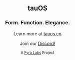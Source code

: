 <h2 align="center">
   tauOS
</h2>
<h3 align="center">
    Form. Function. Elegance.
</h3>

<p align="center">
    Learn more at <a href="https://tauos.co">tauos.co</a>
</p>

<p align="center">
    Join our <a href="https://discord.gg/cwNYkaKFH3">Discord!</a>

<p align="center">
    <small>A <a href="https://fyralabs.com">Fyra Labs</a> Project</small>
</p>
